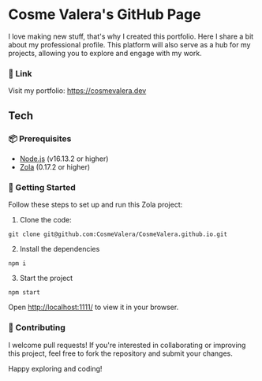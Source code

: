 # Cosme Valera's GitHub Page
I love making new stuff, that's why I created this portfolio. Here I share a bit about my professional profile. This platform will also serve as a hub for my projects, allowing you to explore and engage with my work.

### 🔗 Link 
Visit my portfolio: https://cosmevalera.dev

## Tech
### 📦 Prerequisites

- [Node.js](https://nodejs.org/en/download) (v16.13.2 or higher)
- [Zola](https://www.getzola.org/documentation/getting-started/installation/) (0.17.2 or higher)

### 🚀 Getting Started
Follow these steps to set up and run this Zola project:
1. Clone the code:
```
git clone git@github.com:CosmeValera/CosmeValera.github.io.git
```
2. Install the dependencies
```
npm i
```
3. Start the project
```
npm start
```

Open [http://localhost:1111/](http://localhost:1111/) to view it in your browser.

### 👥 Contributing
I welcome pull requests! If you're interested in collaborating or improving this project, feel free to fork the repository and submit your changes.

Happy exploring and coding!